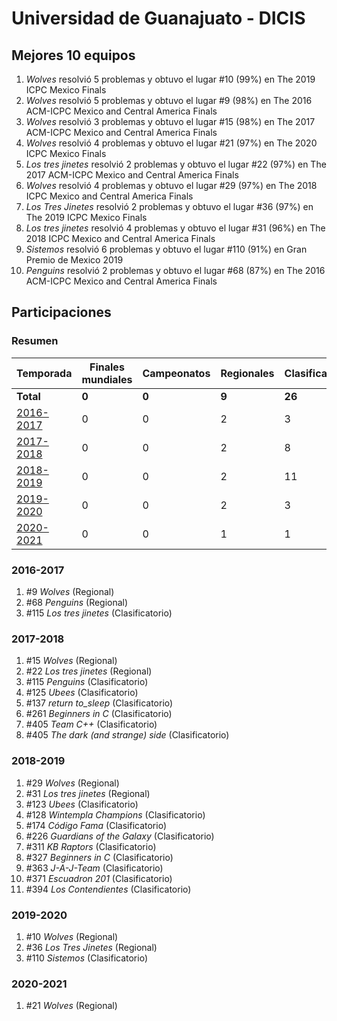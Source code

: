 # Universidad de Guanajuato - DICIS

## Mejores 10 equipos

1. _Wolves_ resolvió 5 problemas y obtuvo el lugar #10 (99%) en The 2019 ICPC Mexico Finals
1. _Wolves_ resolvió 5 problemas y obtuvo el lugar #9 (98%) en The 2016 ACM-ICPC Mexico and Central America Finals
1. _Wolves_ resolvió 3 problemas y obtuvo el lugar #15 (98%) en The 2017 ACM-ICPC Mexico and Central America Finals
1. _Wolves_ resolvió 4 problemas y obtuvo el lugar #21 (97%) en The 2020 ICPC Mexico Finals
1. _Los tres jinetes_ resolvió 2 problemas y obtuvo el lugar #22 (97%) en The 2017 ACM-ICPC Mexico and Central America Finals
1. _Wolves_ resolvió 4 problemas y obtuvo el lugar #29 (97%) en The 2018 ICPC Mexico and Central America Finals
1. _Los Tres Jinetes_ resolvió 2 problemas y obtuvo el lugar #36 (97%) en The 2019 ICPC Mexico Finals
1. _Los tres jinetes_ resolvió 4 problemas y obtuvo el lugar #31 (96%) en The 2018 ICPC Mexico and Central America Finals
1. _Sistemos_ resolvió 6 problemas y obtuvo el lugar #110 (91%) en Gran Premio de Mexico 2019
1. _Penguins_ resolvió 2 problemas y obtuvo el lugar #68 (87%) en The 2016 ACM-ICPC Mexico and Central America Finals

## Participaciones

### Resumen

| Temporada | Finales mundiales | Campeonatos | Regionales | Clasificatorios | Equipos |
| --- | --- | --- | --- | --- | --- |
| **Total** | **0** | **0** | **9** | **26** | **26** |
| [2016-2017](#2016-2017) | 0 | 0 | 2 | 3 | 3 |
| [2017-2018](#2017-2018) | 0 | 0 | 2 | 8 | 8 |
| [2018-2019](#2018-2019) | 0 | 0 | 2 | 11 | 11 |
| [2019-2020](#2019-2020) | 0 | 0 | 2 | 3 | 3 |
| [2020-2021](#2020-2021) | 0 | 0 | 1 | 1 | 1 |

### 2016-2017

1. #9 _Wolves_ (Regional)
1. #68 _Penguins_ (Regional)
1. #115 _Los tres jinetes_ (Clasificatorio)

### 2017-2018

1. #15 _Wolves_ (Regional)
1. #22 _Los tres jinetes_ (Regional)
1. #115 _Penguins_ (Clasificatorio)
1. #125 _Ubees_ (Clasificatorio)
1. #137 _return to_sleep_ (Clasificatorio)
1. #261 _Beginners in C_ (Clasificatorio)
1. #405 _Team C++_ (Clasificatorio)
1. #405 _The dark (and strange) side_ (Clasificatorio)

### 2018-2019

1. #29 _Wolves_ (Regional)
1. #31 _Los tres jinetes_ (Regional)
1. #123 _Ubees_ (Clasificatorio)
1. #128 _Wintempla Champions_ (Clasificatorio)
1. #174 _Código Fama_ (Clasificatorio)
1. #226 _Guardians of the Galaxy_ (Clasificatorio)
1. #311 _KB Raptors_ (Clasificatorio)
1. #327 _Beginners in C_ (Clasificatorio)
1. #363 _J-A-J-Team_ (Clasificatorio)
1. #371 _Escuadron 201_ (Clasificatorio)
1. #394 _Los Contendientes_ (Clasificatorio)

### 2019-2020

1. #10 _Wolves_ (Regional)
1. #36 _Los Tres Jinetes_ (Regional)
1. #110 _Sistemos_ (Clasificatorio)

### 2020-2021

1. #21 _Wolves_ (Regional)



